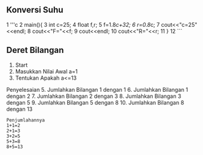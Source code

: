 ## Konversi Suhu
1  '''c
2  main(){
3    int c=25;
4    float f,r;
5    f=1.8*c+32;
6    r=0.8*c;
7    cout<<"c=25"<<endl;
8    cout<<"F="<<f;
9    cout<<endl;
10   cout<<"R="<<r;
11 }
12 ```

## Deret Bilangan
1. Start
2. Masukkan Nilai Awal a=1
3. Tentukan Apakah a<=13

Penyelesaian
5.  Jumlahkan Bilangan 1 dengan 1
6.  Jumlahkan Bilangan 1 dengan 2
7.  Jumlahkan Bilangan 2 dengan 3
8.  Jumlahkan Bilangan 3 dengan 5
9.  Jumlahkan Bilangan 5 dengan 8
10. Jumlahkan Bilangan 8 dengan 13
```
Penjumlahannya
1+1=2
2+1=3
3+2=5
5+3=8
8+5=13

